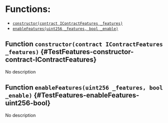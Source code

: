 

# Functions:
- [`constructor(contract IContractFeatures _features)`](#TestFeatures-constructor-contract-IContractFeatures)
- [`enableFeatures(uint256 _features, bool _enable)`](#TestFeatures-enableFeatures-uint256-bool)


## Function `constructor(contract IContractFeatures _features)` {#TestFeatures-constructor-contract-IContractFeatures}
No description
## Function `enableFeatures(uint256 _features, bool _enable)` {#TestFeatures-enableFeatures-uint256-bool}
No description

